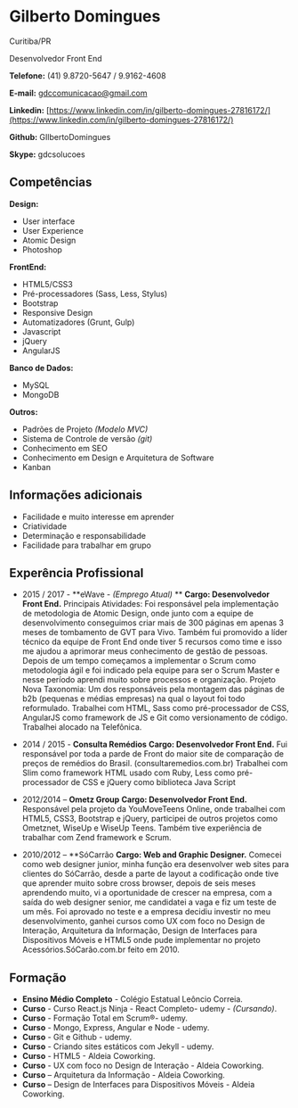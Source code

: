 # Gilberto Domingues
Curitiba/PR

Desenvolvedor Front End

**Telefone:** (41) 9.8720-5647 / 9.9162-4608

**E-mail:** gdccomunicacao@gmail.com

**Linkedin:** [https://www.linkedin.com/in/gilberto-domingues-27816172/](https://www.linkedin.com/in/gilberto-domingues-27816172/)

**Github:** GIlbertoDomingues

**Skype:** gdcsolucoes

## Competências

**Design:**
* User interface
* User Experience
* Atomic Design
* Photoshop

**FrontEnd:**
* HTML5/CSS3
* Pré-processadores (Sass, Less, Stylus)
* Bootstrap
* Responsive Design
* Automatizadores (Grunt, Gulp)
* Javascript
* jQuery
* AngularJS

**Banco de Dados:**
* MySQL
* MongoDB

**Outros:**
* Padrões de Projeto *(Modelo MVC)*
* Sistema de Controle de versão *(git)*
* Conhecimento em SEO
* Conhecimento em Design e Arquitetura de Software
* Kanban

## Informações adicionais

* Facilidade e muito interesse em aprender
* Criatividade
* Determinação e responsabilidade
* Facilidade para trabalhar em grupo

## Experência Profissional

* 2015 / 2017 - **eWave - *(Emprego Atual)* **
**Cargo: Desenvolvedor Front End.**
Principais Atividades: Foi responsável pela implementação de metodologia de Atomic Design, onde junto com a equipe de desenvolvimento conseguimos criar mais de 300 páginas em apenas 3 meses de tombamento de GVT para Vivo. Também fui promovido a líder técnico da equipe de Front End onde tiver 5 recursos como time e isso me ajudou a aprimorar meus conhecimento de gestão de pessoas. Depois de um tempo começamos a implementar o Scrum como metodologia ágil e foi indicado pela equipe para ser o Scrum Master e nesse período aprendi muito sobre processos e organização.
Projeto Nova Taxonomia: Um dos responsáveis pela montagem das páginas de b2b (pequenas e médias empresas) na qual o layout foi todo reformulado.
Trabalhei com HTML, Sass como pré-processador de CSS, AngularJS como framework de JS e Git como versionamento de código.
Trabalhei alocado na Telefônica.

* 2014 / 2015 - **Consulta Remédios**
**Cargo: Desenvolvedor Front End.**
Fui responsável por toda a parde de Front do maior site de comparação de preços de remédios do Brasil. (consultaremedios.com.br) 
Trabalhei com Slim como framework HTML usado com Ruby, Less como pré-processador de CSS e jQuery como biblioteca Java Script


* 2012/2014 – **Ometz Group**
**Cargo: Desenvolvedor Front End.**
Responsável pela projeto da YouMoveTeens Online, onde trabalhei com HTML5, CSS3, Bootstrap e jQuery, participei de outros projetos como Ometznet, WiseUp e WiseUp Teens. Também tive experiência de trabalhar com Zend framework e Scrum. 

* 2010/2012 – **SóCarrão
**Cargo: Web and Graphic Designer.**
Comecei como web designer junior, minha função era desenvolver web sites para clientes do SóCarrão, desde a parte de layout a codificação onde tive que aprender muito sobre cross browser, depois de seis meses aprendendo muito, vi a oportunidade de crescer na empresa, com a saída do web designer senior, me candidatei a vaga e fiz um teste de um mês. Foi aprovado no teste e a empresa decidiu investir no meu desenvolvimento, ganhei cursos como UX com foco no Design de Interação, Arquitetura da Informação, Design de Interfaces para Dispositivos Móveis e HTML5 onde pude implementar no projeto Acessórios.SóCarão.com.br feito em 2010.

## Formação

* **Ensino Médio Completo** - Colégio Estatual Leôncio Correia.
* **Curso** - Curso React.js Ninja - React Completo- udemy - *(Cursando)*.
* **Curso** - Formação Total em Scrum®- udemy.
* **Curso** - Mongo, Express, Angular e Node - udemy.
* **Curso** - Git e Github - udemy.
* **Curso** - Criando sites estáticos com Jekyll - udemy.
* **Curso** - HTML5 - Aldeia Coworking.
* **Curso** - UX com foco no Design de Interação - Aldeia Coworking.
* **Curso** – Arquitetura da Informação - Aldeia Coworking.
* **Curso** – Design de Interfaces para Dispositivos Móveis  - Aldeia Coworking.
